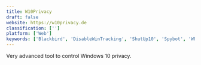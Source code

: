 ```yaml
---
title: W10Privacy
draft: false 
website: https://w10privacy.de
classification: ['']
platform: ['Web']
keywords: ['Blackbird', 'DisableWinTracking', 'ShutUp10', 'Spybot', 'WPD', 'Win10-Initial-Setup-Script', 'WinPurify', 'WindowsSpyBlocker', 'Winja']
---
```

Very advanced tool to control Windows 10 privacy.